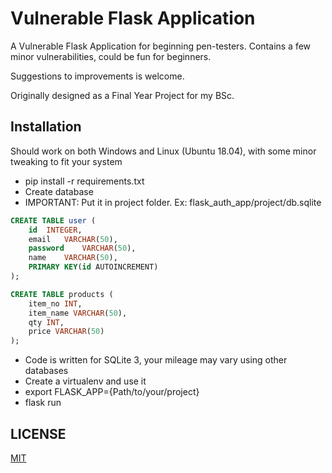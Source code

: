 # Vulnerable Flask Application
A Vulnerable Flask Application for beginning pen-testers. 
Contains a few minor vulnerabilities, could be fun for beginners.

Suggestions to improvements is welcome.

Originally designed as a Final Year Project for my BSc.


## Installation
Should work on both Windows and Linux (Ubuntu 18.04), with some minor tweaking to fit your system
* pip install -r requirements.txt
* Create database
* IMPORTANT: Put it in project folder. Ex: flask_auth_app/project/db.sqlite
```sql
CREATE TABLE user (
	id	INTEGER,
	email	VARCHAR(50),
	password	VARCHAR(50),
	name	VARCHAR(50),
	PRIMARY KEY(id AUTOINCREMENT)
);
```

```sql
CREATE TABLE products (
	item_no INT,
	item_name VARCHAR(50),
	qty INT,
	price VARCHAR(50)
);
```
* Code is written for SQLite 3, your mileage may vary using other databases
* Create a virtualenv and use it
* export FLASK_APP={Path/to/your/project}
* flask run

## LICENSE

[MIT](https://github.com/JFalnes/vulnerable_flask_application/blob/master/LICENSE)
